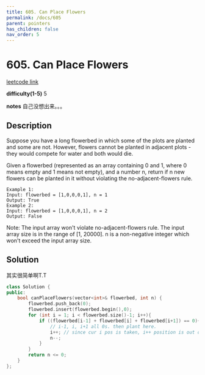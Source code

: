 ```yaml
---
title: 605. Can Place Flowers
permalink: /docs/605
parent: pointers
has_children: false
nav_order: 5
---
```

# 605. Can Place Flowers

[leetcode link](https://leetcode.com/problems/can-place-flowers/)

**difficulty(1-5)**
5

**notes**
自己没想出来。。。

## Description

Suppose you have a long flowerbed in which some of the plots are planted and some are not. However, flowers cannot be planted in adjacent plots - they would compete for water and both would die.

Given a flowerbed (represented as an array containing 0 and 1, where 0 means empty and 1 means not empty), and a number n, return if n new flowers can be planted in it without violating the no-adjacent-flowers rule.

```
Example 1:
Input: flowerbed = [1,0,0,0,1], n = 1
Output: True
Example 2:
Input: flowerbed = [1,0,0,0,1], n = 2
Output: False
```

Note:
The input array won't violate no-adjacent-flowers rule.
The input array size is in the range of [1, 20000].
n is a non-negative integer which won't exceed the input array size.

## Solution

其实很简单啊T.T

```c++
class Solution {
public:
    bool canPlaceFlowers(vector<int>& flowerbed, int n) {
        flowerbed.push_back(0);
        flowerbed.insert(flowerbed.begin(),0);
        for (int i = 1; i < flowerbed.size()-1; i++){
            if ((flowerbed[i-1] + flowerbed[i] + flowerbed[i+1]) == 0){
                // i-1, i, i+1 all 0s. then plant here. 
                i++; // since cur i pos is taken, i++ position is out of consideration!
                n--;
            }
        }
        return n <= 0;
    }
};
```

<!-- 
Default label
{: .label }

Blue label
{: .label .label-blue }

Stable
{: .label .label-green }

New release
{: .label .label-purple }

Coming soon
{: .label .label-yellow }

Deprecated
{: .label .label-red } -->
